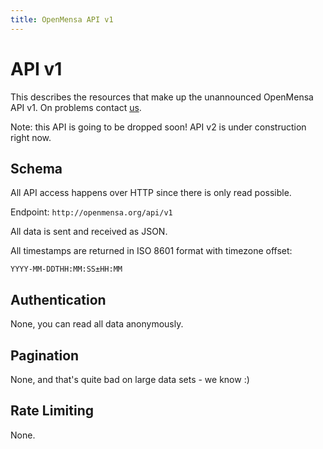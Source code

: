 ```yaml
---
title: OpenMensa API v1
---
```


# API v1

This describes the resources that make up the unannounced OpenMensa API v1.
On problems contact [us](mailto:info@openmensa.org?subject=APIv1).

Note: this API is going to be dropped soon! API v2 is under construction right now.

## Schema

All API access happens over HTTP since there is only read possible.

Endpoint: `http://openmensa.org/api/v1`

All data is sent and received as JSON.

All timestamps are returned in ISO 8601 format with timezone offset:

    YYYY-MM-DDTHH:MM:SS±HH:MM

## Authentication

None, you can read all data anonymously.

## Pagination

None, and that's quite bad on large data sets - we know :)

## Rate Limiting

None.

